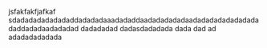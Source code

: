 jsfakfakfjafkaf
sdadadadadadadaddadadadaaadadaddaadadadadadaadadadadadadadadadaddadadaadadadad
dadadadad
dadasdadadada
dada
dad
ad
adadadadadada
